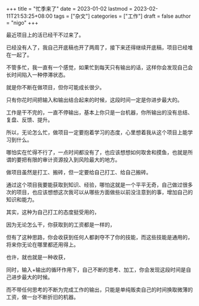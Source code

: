 +++
title = "忙季来了"
date = 2023-01-02
lastmod = 2023-02-11T21:53:25+08:00
tags = ["杂文"]
categories = ["工作"]
draft = false
author = "nigo"
+++

最近项目上的活已经干不过来了。

已经没有人了，我自己开底稿也开了两周了，接下来还得继续开底稿，项目已经堆在一起了。

不管多忙，我一直有一个感觉，如果忙到每天只有输出的话，这样你会发现自己会长时间陷入一种停滞状态。

就是你不断在做项目，但你可能成长很少。

只有你花时间把输入和输出结合起来的时候，这段时间一定是你进步最大的。

工作是干不完的，一直不停输出，基本上你只是一台机器，你所输出的没有总结、复盘、反馈、提升。

所以，无论怎么忙，做项目一定要抱着学习的态度，心里想着我从这个项目上能学习到什么。

哪怕实在忙得不行了，一点时间都没有了，也应该想想如何取舍和摸鱼，也就是所谓的要把有限的审计资源投入到风险最大的地方。

做项目虽然是打工、搬砖，但一定要给自己打工、给自己搬砖。

通过这个项目我要能获取到知识、经验，哪怕这就是一个平平无奇，自己做过很多次的项目，也应该想想这次我可以从哪些方面做些以前没注意到的事，增加自己的知识和能力。

其实，这种为自己打工的态度挺受用的，

因为无论怎么干，你获取到的工资都是一样的，

但有了这种思路，你会收获到任何人都剥夺不了你的技能，而这些技能是通用的，将来你无论在哪里都还用得上。

也许，就也就是一种收获，

同时，输入+输出的循环作用下，自己不断的思考、加工，你会发现这段时间是自己进步最大的时候。

而不带任何思考的不断为完成工作的输出，只能是单纯贩卖自己的时间换取微薄的工资，做一台不断折旧的机器。
